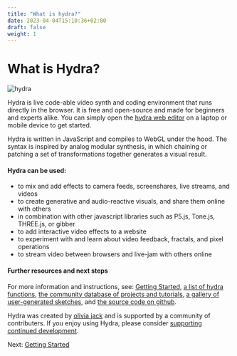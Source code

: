 ```yaml
---
title: "What is hydra?"
date: 2023-04-04T15:10:36+02:00
draft: false
weight: 1
---
```


# What is Hydra?
![hydra](https://ojack.xyz/articles/hydra/thumb.png)

Hydra is live code-able video synth and coding environment that runs directly in the browser. It is free and open-source and made for beginners and experts alike. You can simply open the [hydra web editor](https://hydra.ojack.xyz) on a laptop or mobile device to get started.

Hydra is written in JavaScript and compiles to WebGL under the hood. The syntax is inspired by analog modular synthesis, in which chaining or patching a set of transformations together generates a visual result.

#### Hydra can be used: 
- to mix and add effects to camera feeds, screenshares, live streams, and videos
- to create generative and audio-reactive visuals, and share them online with others
- in combination with other javascript libraries such as P5.js, Tone.js, THREE.js, or gibber
- to add interactive video effects to a website
- to experiment with and learn about video feedback, fractals, and pixel operations
- to stream video between browsers and live-jam with others online

#### Further resources and next steps
For more information and instructions, see: [Getting Started](getting_started), [a list of hydra functions](https://hydra.ojack.xyz/api/), [the community database of projects and tutorials](https://hydra.ojack.xyz/garden/), [a gallery of user-generated sketches](https://twitter.com/hydra_patterns), and [the source code on github](https://github.com/hydra-synth/hydra).

Hydra was created by [olivia jack](https://ojack.xyz) and is supported by a community of contributers. If you enjoy using Hydra, please consider [supporting continued development](https://opencollective.com/hydra-synth).

Next: [Getting Started](getting_started)